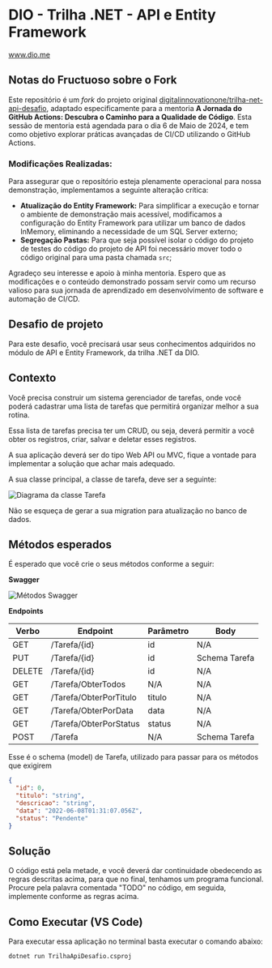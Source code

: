 # DIO - Trilha .NET - API e Entity Framework
www.dio.me

## Notas do Fructuoso sobre o Fork

Este repositório é um *fork* do projeto original [digitalinnovationone/trilha-net-api-desafio](https://github.com/digitalinnovationone/trilha-net-api-desafio), adaptado especificamente para a mentoria **A Jornada do GitHub Actions: Descubra o Caminho para a Qualidade de Código**. Esta sessão de mentoria está agendada para o dia 6 de Maio de 2024, e tem como objetivo explorar práticas avançadas de CI/CD utilizando o GitHub Actions.

### Modificações Realizadas:
Para assegurar que o repositório esteja plenamente operacional para nossa demonstração, implementamos a seguinte alteração crítica:

- **Atualização do Entity Framework:** Para simplificar a execução e tornar o ambiente de demonstração mais acessível, modificamos a configuração do Entity Framework para utilizar um banco de dados InMemory, eliminando a necessidade de um SQL Server externo;
- **Segregação Pastas:** Para que seja possível isolar o código do projeto de testes do código do projeto de API foi necessário mover todo o código original para uma pasta chamada `src`;

Agradeço seu interesse e apoio à minha mentoria. Espero que as modificações e o conteúdo demonstrado possam servir como um recurso valioso para sua jornada de aprendizado em desenvolvimento de software e automação de CI/CD.


## Desafio de projeto
Para este desafio, você precisará usar seus conhecimentos adquiridos no módulo de API e Entity Framework, da trilha .NET da DIO.

## Contexto
Você precisa construir um sistema gerenciador de tarefas, onde você poderá cadastrar uma lista de tarefas que permitirá organizar melhor a sua rotina.

Essa lista de tarefas precisa ter um CRUD, ou seja, deverá permitir a você obter os registros, criar, salvar e deletar esses registros.

A sua aplicação deverá ser do tipo Web API ou MVC, fique a vontade para implementar a solução que achar mais adequado.

A sua classe principal, a classe de tarefa, deve ser a seguinte:

![Diagrama da classe Tarefa](diagrama.png)

Não se esqueça de gerar a sua migration para atualização no banco de dados.

## Métodos esperados
É esperado que você crie o seus métodos conforme a seguir:


**Swagger**


![Métodos Swagger](swagger.png)


**Endpoints**


| Verbo  | Endpoint                | Parâmetro | Body          |
|--------|-------------------------|-----------|---------------|
| GET    | /Tarefa/{id}            | id        | N/A           |
| PUT    | /Tarefa/{id}            | id        | Schema Tarefa |
| DELETE | /Tarefa/{id}            | id        | N/A           |
| GET    | /Tarefa/ObterTodos      | N/A       | N/A           |
| GET    | /Tarefa/ObterPorTitulo  | titulo    | N/A           |
| GET    | /Tarefa/ObterPorData    | data      | N/A           |
| GET    | /Tarefa/ObterPorStatus  | status    | N/A           |
| POST   | /Tarefa                 | N/A       | Schema Tarefa |

Esse é o schema (model) de Tarefa, utilizado para passar para os métodos que exigirem

```json
{
  "id": 0,
  "titulo": "string",
  "descricao": "string",
  "data": "2022-06-08T01:31:07.056Z",
  "status": "Pendente"
}
```


## Solução
O código está pela metade, e você deverá dar continuidade obedecendo as regras descritas acima, para que no final, tenhamos um programa funcional. Procure pela palavra comentada "TODO" no código, em seguida, implemente conforme as regras acima.


## Como Executar (VS Code)

Para executar essa aplicação no terminal basta executar o comando abaixo:

```bash
dotnet run TrilhaApiDesafio.csproj
```